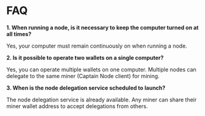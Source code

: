 # FAQ

**1. When running a node, is it necessary to keep the computer turned on at all times?**&#x20;

Yes, your computer must remain continuously on when running a node.&#x20;

**2. Is it possible to operate two wallets on a single computer?**&#x20;

Yes, you can operate multiple wallets on one computer. Multiple nodes can delegate to the same miner (Captain Node client) for mining.

&#x20;**3. When is the node delegation service scheduled to launch?**

&#x20;The node delegation service is already available. Any miner can share their miner wallet address to accept delegations from others.
